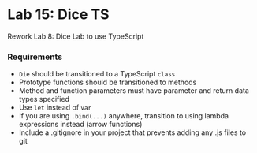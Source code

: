 # Lab 15: Dice TS

Rework Lab 8: Dice Lab to use TypeScript

### Requirements
* `Die` should be transitioned to a TypeScript `class`
* Prototype functions should be transitioned to methods
* Method and function parameters must have parameter and return data types specified
* Use `let` instead of `var`
* If you are using `.bind(...)` anywhere, transition to using lambda expressions instead (arrow functions)
* Include a .gitignore in your project that prevents adding any .js files to git
